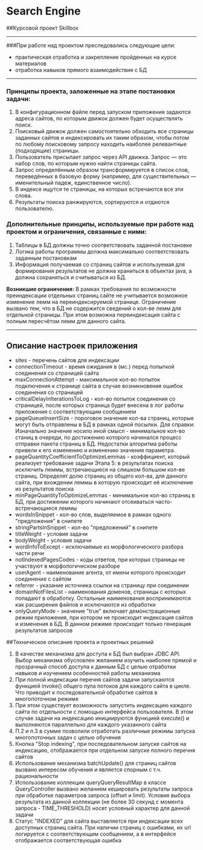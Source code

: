 # Search Engine
##Курсовой проект Skillbox
___

###При работе над проектом преследовались следующие цели: 

- практическая отработка и закрепление пройденных на курсе материалов
- отработка навыков прямого взаимодействия с БД

___

### Принципы проекта, заложенные на этапе постановки задачи:
1. В конфигурационном файле перед запуском приложения задаются
   адреса сайтов, по которым движок должен будет осуществлять поиск.
2. Поисковый движок должен самостоятельно обходить все страницы
   заданных сайтов и индексировать их таким образом, чтобы потом по
   любому поисковому запросу находить наиболее релевантные
   (подходящие) страницы.
3. Пользователь присылает запрос через API движка. Запрос — это набор
   слов, по которым нужно найти страницы сайта.
4. Запрос определённым образом трансформируется в список слов,
   переведённых в базовую форму (например, для существительных —
   именительный падеж, единственное число).
5. В индексе ищутся те страницы, на которых встречаются все эти слова.
6. Результаты поиска ранжируются, сортируются и отдаются пользователю.

### Дополнительные принципы, используемые при работе над проектом и ограничения, связанные с ними:
1. Таблицы в БД должны точно соответствовать заданной постановке
2. Логика работы программы должна максимально соответствовать заданным постановкам
3. Информация получаемая со страниц сайтов и используемая для формирования результатов не должна храниться в объектах java, а должна сохраняться и считываться из БД.

**Возникшие ограничения:** В рамках требования по возможности преиндексации отдельных страниц сайте не учитывается возможное изменение лемм на переиндексируемой странице. Ограничение вызвано тем, что в БД не содержится сведений о кол-ве лемм для отдельной страницы. При этом возможна переиндексация сайта с полным пересчётом лемм для данного сайта.
___
## Описание настроек приложения
- sites - перечень сайтов для индексации
- connectionTimeout - время ожидания в (мс.) перед попыткой соединения со страницей сайта
- maxConnectionAttempt - максимальное кол-во попыток подключения к странице сайта в случае возникновения ошибок соединения со страницей
- criticalDelayInIterationsToLog - кол-во попыток соединения со страницей, после которых страница будет внесена в лог работы приложения с соответствующим сообщением
- pageQueueInsertSize - пороговое значение кол-ва страниц, которые могут быть отправлены в БД в рамках одной посылки. Для справки: Изначально значение носило иной смысл - минимальное кол-во станиц в очереди, по достижению которого начинался процесс отправки пакета страниц в БД. Недостатки алгоритма работы привели к его изменению и изменению значения параметра.
- pageQuantityCoefficientToOptimizeLemmas - коэффициент, который реализует требование задачи Этапа 5: в результатах поиска исключить леммы, встречающиеся на слишком большом кол-ве страниц. Определят долю страниц из общего кол-ва, для данного сайта, при вхождении леммы в которую происходит её исключение из результатов поиска
- minPageQuantityToOptimizeLemmas - минимальное кол-во страниц в БД, при достижении которого начинают отсеиваться часто-встречающиеся леммы
- wordsInSnippet - кол-во слов, выделяемое в рамках одного "предложения" в снипете
- stringPartsInSnippet - кол-во "предложений" в снипете
- titleWeight - условия задачи
- bodyWeight - условия задачи
- wordInfoToExcept - исключаемые из морфологического разбора части речи
- notIndexedPagesCodes - коды ответов, при которых страницы не участвуют в морфологическом разборе
- userAgent - наименование агента, от имени которого происходит соединение с сайтом
- referrer - указание источника ссылки на страницу при соединении
- domainNotFilesList - наименования доменов, страницы с которых попадают в обработку. Остальные наименования воспринимаются как расширения файлов и исключаются из обработки
- onlyQueryMode - значение "true" включает демонстрационные режим приложения, при котором не происходит индексация сайтов и изменения в БД. В данном режиме происходит только генерация результатов запросов 

##Техническое описание проекта и проектных решений

1. В качестве механизма для доступа к БД был выбран JDBC API. Выбор механизма обусловлен желанием изучить наиболее прямой и прозрачный способ доступа к данным БД с целью отработки навыков и изучением особенностей работы механизма
2. При полной индексации перечня сайтов задачи запускаются функцией invoke() общего пула потоков для каждого сайта в цикле. Что приводит к последовательной обработке сайтов в многопоточном режиме
3. При этом существует возможность запустить индексацию каждого сайта по отдельности с помощью интерфейса пользователя. В этом случае задачи на индексацию инициируются функцией execute() и выполняются параллельно для каждого указанного сайта
4. П.2 и п.3 в сумме позволили отработать различные режимы запуска многопоточных задач с целью обучения
5. Кнопка "Stop indexing", при последовательном запуске сайтов на индексацию, отображается при отдельном запуске полного перечня сайтов
6. Использование механизма batchUpdate() для страниц сайтов вызвано интересом обучения и является спорным с т.ч. рациональности
7. Использование коллекции queryQueryResultMap в классе QueryController вызвано желанием кешировать результаты запроса при обработке параметров запроса (offset и limit). Условия выбора результата из данной коллекции (не более 30 секунд с момента запроса - TIME_THRESHOLD) носят условный характер для данной задачи
8. Статус "INDEXED" для сайта выставляется при индексации всех доступных страниц сайта. При наличии страниц с ошибками, их url логируется с соответствующим сообщением, а в интерфейсе отображается соответствующая ошибка


